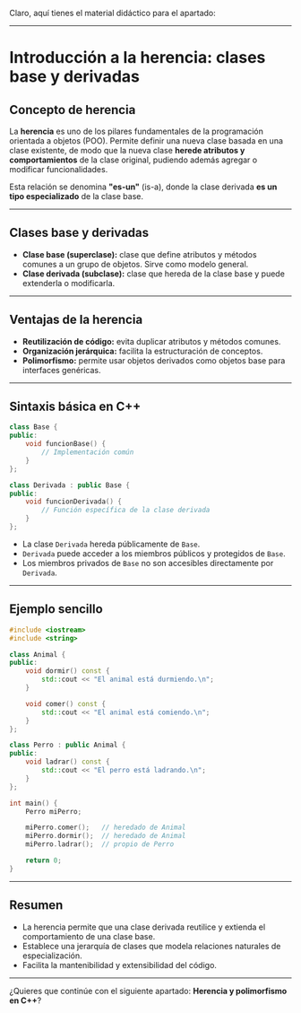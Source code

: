 Claro, aquí tienes el material didáctico para el apartado:

---

# Introducción a la herencia: clases base y derivadas

## Concepto de herencia

La **herencia** es uno de los pilares fundamentales de la programación orientada a objetos (POO). Permite definir una nueva clase basada en una clase existente, de modo que la nueva clase **herede atributos y comportamientos** de la clase original, pudiendo además agregar o modificar funcionalidades.

Esta relación se denomina **"es-un"** (is-a), donde la clase derivada **es un tipo especializado** de la clase base.

---

## Clases base y derivadas

* **Clase base (superclase):** clase que define atributos y métodos comunes a un grupo de objetos. Sirve como modelo general.
* **Clase derivada (subclase):** clase que hereda de la clase base y puede extenderla o modificarla.

---

## Ventajas de la herencia

* **Reutilización de código:** evita duplicar atributos y métodos comunes.
* **Organización jerárquica:** facilita la estructuración de conceptos.
* **Polimorfismo:** permite usar objetos derivados como objetos base para interfaces genéricas.

---

## Sintaxis básica en C++

```cpp
class Base {
public:
    void funcionBase() {
        // Implementación común
    }
};

class Derivada : public Base {
public:
    void funcionDerivada() {
        // Función específica de la clase derivada
    }
};
```

* La clase `Derivada` hereda públicamente de `Base`.
* `Derivada` puede acceder a los miembros públicos y protegidos de `Base`.
* Los miembros privados de `Base` no son accesibles directamente por `Derivada`.

---

## Ejemplo sencillo

```cpp
#include <iostream>
#include <string>

class Animal {
public:
    void dormir() const {
        std::cout << "El animal está durmiendo.\n";
    }

    void comer() const {
        std::cout << "El animal está comiendo.\n";
    }
};

class Perro : public Animal {
public:
    void ladrar() const {
        std::cout << "El perro está ladrando.\n";
    }
};

int main() {
    Perro miPerro;

    miPerro.comer();   // heredado de Animal
    miPerro.dormir();  // heredado de Animal
    miPerro.ladrar();  // propio de Perro

    return 0;
}
```

---

## Resumen

* La herencia permite que una clase derivada reutilice y extienda el comportamiento de una clase base.
* Establece una jerarquía de clases que modela relaciones naturales de especialización.
* Facilita la mantenibilidad y extensibilidad del código.

---

¿Quieres que continúe con el siguiente apartado: **Herencia y polimorfismo en C++**?
